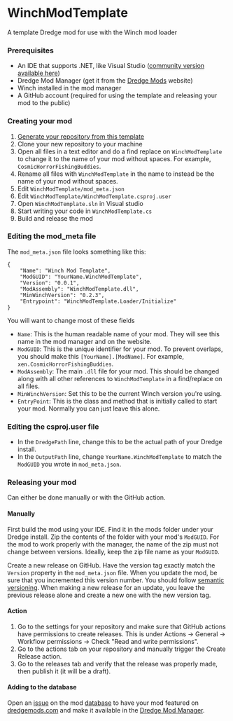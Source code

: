 ﻿# WinchModTemplateA template Dredge mod for use with the Winch mod loader### Prerequisites- An IDE that supports .NET, like Visual Studio ([community version available here](http://visualstudio.microsoft.com/thank-you-downloading-visual-studio/?sku=Community))- Dredge Mod Manager (get it from the [Dredge Mods](https://dredgemods.com) website)- Winch installed in the mod manager- A GitHub account (required for using the template and releasing your mod to the public)### Creating your mod1. [Generate your repository from this template](https://github.com/new?template_name=WinchModTemplate&template_owner=DREDGE-Mods)2. Clone your new repository to your machine3. Open all files in a text editor and do a find replace on `WinchModTemplate` to change it to the name of your mod without spaces. For example, `CosmicHorrorFishingBuddies`.4. Rename all files with `WinchModTemplate` in the name to instead be the name of your mod without spaces.5. Edit `WinchModTemplate/mod_meta.json`6. Edit `WinchModTemplate/WinchModTemplate.csproj.user`7. Open `WinchModTemplate.sln` in Visual studio8. Start writing your code in `WinchModTemplate.cs`9. Build and release the mod### Editing the mod_meta fileThe `mod_meta.json` file looks something like this:```{	"Name": "Winch Mod Template",	"ModGUID": "YourName.WinchModTemplate",	"Version": "0.0.1",	"ModAssembly": "WinchModTemplate.dll",	"MinWinchVersion": "0.2.3",	"Entrypoint": "WinchModTemplate.Loader/Initialize"}```You will want to change most of these fields- `Name`: This is the human readable name of your mod. They will see this name in the mod manager and on the website.- `ModGUID`: This is the unique identifier for your mod. To prevent overlaps, you should make this `[YourName].[ModName]`. For example, `xen.CosmicHorrorFishingBuddies`.- `ModAssembly`: The main `.dll` file for your mod. This should be changed along with all other references to `WinchModTemplate` in a find/replace on all files.- `MinWinchVersion`: Set this to be the current Winch version you're using.- `EntryPoint`: This is the class and method that is initially called to start your mod. Normally you can just leave this alone.### Editing the csproj.user file- In the `DredgePath` line, change this to be the actual path of your Dredge install.- In the `OutputPath` line, change `YourName.WinchModTemplate` to match the `ModGUID` you wrote in `mod_meta.json`.### Releasing your modCan either be done manually or with the GitHub action.#### ManuallyFirst build the mod using your IDE. Find it in the mods folder under your Dredge install. Zip the contents of the folder with your mod's `ModGUID`. For the mod to work properly with the manager, the name of the zip must not change between versions. Ideally, keep the zip file name as your `ModGUID`.Create a new release on GitHub. Have the version tag exactly match the `Version` property in the `mod_meta.json` file. When you update the mod, be sure that you incremented this version number. You should follow [semantic versioning](https://semver.org/). When making a new release for an update, you leave the previous release alone and create a new one with the new version tag.#### Action1. Go to the settings for your repository and make sure that GitHub actions have permissions to create releases. This is under Actions -> General -> Workflow permissions -> Check "Read and write permissions".2. Go to the actions tab on your repository and manually trigger the Create Release action.3. Go to the releases tab and verify that the release was properly made, then publish it (it will be a draft).#### Adding to the databaseOpen an [issue](https://github.com/DREDGE-Mods/DredgeModDatabase/issues/new?assignees=&labels=add-new-mod&projects=&template=add-new-mod.yml&title=%5BYour+mod+name+here%5D) on the mod [database](https://github.com/DREDGE-Mods/DredgeModDatabase) to have your mod featured on [dredgemods.com](https://dredgemods.com/) and make it available in the [Dredge Mod Manager](https://github.com/DREDGE-Mods/DredgeModManager).